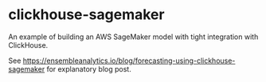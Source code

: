 # clickhouse-sagemaker

An example of building an AWS SageMaker model with tight integration with ClickHouse.

See https://ensembleanalytics.io/blog/forecasting-using-clickhouse-sagemaker for explanatory blog post.
